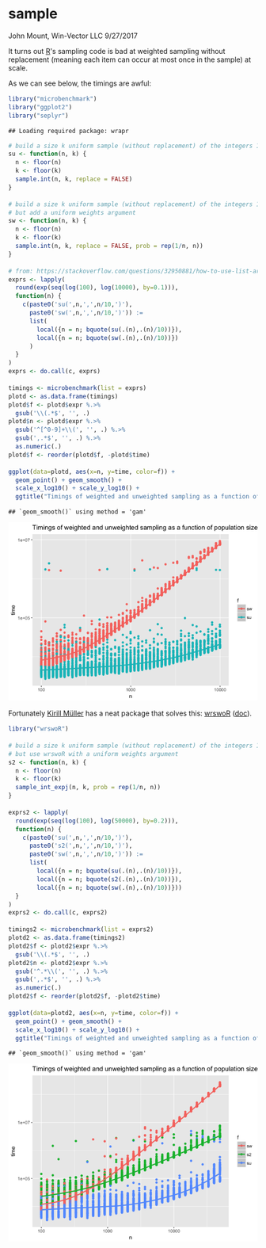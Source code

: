 sample
================
John Mount, Win-Vector LLC
9/27/2017

It turns out [R](https://www.r-project.org)'s sampling code is bad at weighted sampling without replacement (meaning each item can occur at most once in the sample) at scale.

As we can see below, the timings are awful:

``` r
library("microbenchmark")
library("ggplot2")
library("seplyr")
```

    ## Loading required package: wrapr

``` r
# build a size k uniform sample (without replacement) of the integers 1:n
su <- function(n, k) {
  n <- floor(n)
  k <- floor(k)
  sample.int(n, k, replace = FALSE)
}

# build a size k uniform sample (without replacement) of the integers 1:n
# but add a uniform weights argument
sw <- function(n, k) {
  n <- floor(n)
  k <- floor(k)
  sample.int(n, k, replace = FALSE, prob = rep(1/n, n))
}

# from: https://stackoverflow.com/questions/32950881/how-to-use-list-argument-in-microbenchmark
exprs <- lapply(
  round(exp(seq(log(100), log(10000), by=0.1))),
  function(n) {
    c(paste0('su(',n,',',n/10,')'),
      paste0('sw(',n,',',n/10,')')) :=
      list(
        local({n = n; bquote(su(.(n),.(n)/10))}),
        local({n = n; bquote(sw(.(n),.(n)/10))})
      )
  }
)
exprs <- do.call(c, exprs)

timings <- microbenchmark(list = exprs)
plotd <- as.data.frame(timings)
plotd$f <- plotd$expr %.>%
  gsub('\\(.*$', '', .)
plotd$n <- plotd$expr %.>%
  gsub('^[^0-9]+\\(', '', .) %.>%
  gsub(',.*$', '', .) %.>%
  as.numeric(.)
plotd$f <- reorder(plotd$f, -plotd$time)

ggplot(data=plotd, aes(x=n, y=time, color=f)) +
  geom_point() + geom_smooth() + 
  scale_x_log10() + scale_y_log10() + 
  ggtitle("Timings of weighted and unweighted sampling as a function of population size")
```

    ## `geom_smooth()` using method = 'gam'

![](sample_files/figure-markdown_github-ascii_identifiers/plot1-1.png)

Fortunately [Kirill Müller](http://krlmlr.github.io) has a neat package that solves this: [wrswoR](https://CRAN.R-project.org/package=wrswoR) ([doc](https://cran.r-project.org/web/packages/wrswoR/vignettes/wrswoR.pdf)).

``` r
library("wrswoR")

# build a size k uniform sample (without replacement) of the integers 1:n
# but use wrswoR with a uniform weights argument
s2 <- function(n, k) {
  n <- floor(n)
  k <- floor(k)
  sample_int_expj(n, k, prob = rep(1/n, n))
}

exprs2 <- lapply(
  round(exp(seq(log(100), log(50000), by=0.2))),
  function(n) {
    c(paste0('su(',n,',',n/10,')'),
      paste0('s2(',n,',',n/10,')'),
      paste0('sw(',n,',',n/10,')')) :=
      list(
        local({n = n; bquote(su(.(n),.(n)/10))}),
        local({n = n; bquote(s2(.(n),.(n)/10))}),
        local({n = n; bquote(sw(.(n),.(n)/10))}))
  }
)
exprs2 <- do.call(c, exprs2)

timings2 <- microbenchmark(list = exprs2)
plotd2 <- as.data.frame(timings2)
plotd2$f <- plotd2$expr %.>%
  gsub('\\(.*$', '', .)
plotd2$n <- plotd2$expr %.>%
  gsub('^.*\\(', '', .) %.>%
  gsub(',.*$', '', .) %.>%
  as.numeric(.)
plotd2$f <- reorder(plotd2$f, -plotd2$time)

ggplot(data=plotd2, aes(x=n, y=time, color=f)) +
  geom_point() + geom_smooth() + 
  scale_x_log10() + scale_y_log10() + 
  ggtitle("Timings of weighted and unweighted sampling as a function of population size")
```

    ## `geom_smooth()` using method = 'gam'

![](sample_files/figure-markdown_github-ascii_identifiers/s2-1.png)
